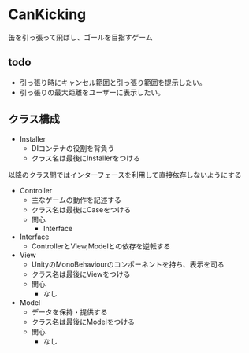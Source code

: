 # CanKicking

缶を引っ張って飛ばし、ゴールを目指すゲーム

## todo

* 引っ張り時にキャンセル範囲と引っ張り範囲を提示したい。
* 引っ張りの最大距離をユーザーに表示したい。

## クラス構成

* Installer
    * DIコンテナの役割を背負う
    * クラス名は最後にInstallerをつける

以降のクラス間ではインターフェースを利用して直接依存しないようにする

* Controller
  * 主なゲームの動作を記述する
  * クラス名は最後にCaseをつける
  * 関心
    * Interface
* Interface
  * ControllerとView,Modelとの依存を逆転する
* View
  * UnityのMonoBehaviourのコンポーネントを持ち、表示を司る
  * クラス名は最後にViewをつける
  * 関心
    * なし
* Model
  * データを保持・提供する
  * クラス名は最後にModelをつける
  * 関心
    * なし
